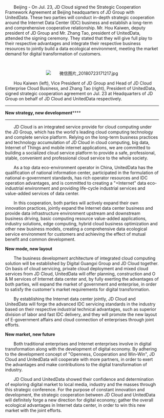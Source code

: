 <p style="text-indent: 2em;"><span style="text-indent: 2em;">Beijing - On Jul. 23, JD Cloud signed the Strategic Cooperation Framework Agreement at Beijing headquarters of JD Group with UnitedData. These two parties will conduct in-depth strategic cooperation around the Internet Data Center (IDC) business and establish a long-term and comprehensive cooperative relationship. Mr. Hou Kaiwen, deputy president of JD Group and Mr. Zhang Tao, president of UnitedData, attended the signing ceremony. They stated that they will give full play to their respective advantages and integrate their respective business resources to jointly build a data ecological environment, meeting the market demand for digital transformation of customers.</span></p>
<p style="text-indent: 2em;"><span style="text-indent: 2em;"><br/></span></p>
<p style="text-indent: 0em; text-align: center;"><span style="text-indent: 2em;"><img src="//img1.jcloudcs.com/cms/7ee3cefc-c334-4db6-b796-dd8625aca49020180723171358.jpg" title="" alt="微信图片_20180723171217.jpg"/></span></p>

<p style="text-indent: 2em;"><span style="text-indent: 2em;">Hou Kaiwen (left), Vice President of JD Group and Head of JD Cloud Enterprise Cloud Business, and Zhang Tao (right), President of UnitedData, signed strategic cooperation agreement on Jul. 23 at Headquarters of JD Group on behalf of JD Cloud and UnitedData respectively. </span></p>

****

**New strategy, new development******

****

<p style="text-indent: 2em;"><span style="text-indent: 2em;">JD Cloud is an integrated service provide for cloud computing under the JD Group, which has the world's leading cloud computing technology and complete service platform. Relying on the long-term business practices and technology accumulation of JD Cloud in cloud computing, big data, Internet of Things and mobile internet applications, we are committed to building a socialized cloud service platform to provide a safe, professional, stable, convenient and professional cloud service to the whole society.</span></p>

<p style="text-indent: 2em;"><span style="text-indent: 2em;">As a top data eco-environment operator in China, UnitedData has the qualification of national information center, participated in the formulation of national e-government standards, has rich operator resources and IDC operation advantages, and is committed to creating a "+Internet" data eco-industrial environment and providing life-cycle industrial services and value-added services of data center.</span></p>

<p style="text-indent: 2em;"><span style="text-indent: 2em;">In this cooperation, both parties will actively expand their own innovation practices, jointly expand the Internet data center business and provide data infrastructure environment upstream and downstream business driving, basic computing resource value-added applications, industry solutions, edge computing, hybrid cloud business optimization and other new business models, creating a comprehensive data ecological service environment for customers and achieving the effect of mutual benefit and common development.</span></p>

<strong>New mode, new layout</strong>


<p style="text-indent: 2em;"><span style="text-indent: 2em;">The business development architecture of integrated cloud computing solution will be established by Digital Guangxi Group and JD Cloud together. On basis of cloud servicing, private cloud deployment and mixed cloud services from JD Cloud, UnitedData will offer planning, construction and O & M services of Internet data center and, by fully exerting the advantages of both parties, will expand the market of government and enterprise, in order to satisfy the customer's market requirements for digital transformation.</span></p>

<p style="text-indent: 2em;"><span style="text-indent: 2em;">By establishing the Internet data center jointly, JD Cloud and UnitedData will forge the advanced IDC servicing standards in the industry based on their respective industrial technical advantages, such as superior division of labor and fast IDC delivery, and they will promote the new layout of E-government affairs and cloud connection of enterprises through joint efforts.</span></p>

<strong>New market, new future</strong>



<p style="text-indent: 2em;"><span style="text-indent: 2em;">Both traditional enterprises and Internet enterprises involve in digital transformation along with the development of digital economy. By adhering to the development concept of "Openness, Cooperation and Win-Win", JD Cloud and UnitedData will cooperate with more partners, in order to exert the advantages and make contributions to the digital transformation of industry.</span></p>

<p style="text-indent: 2em;"><span style="text-indent: 2em;">JD Cloud and UnitedData showed their confidence and determination of exploring digital market to local media, industry and the masses through this strategic conference. For the purpose of constant innovation and development, the strategic cooperation between JD Cloud and UnitedData will definitely forge a new direction for digital economy; gather the overall ecological advantages in Internet data center, in order to win this new market with the joint efforts.</span></p>
